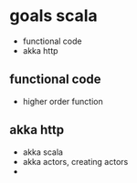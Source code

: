 # goals scala

- functional code
- akka http


## functional code
- higher order function

## akka http
- akka scala
- akka actors, creating actors
- 